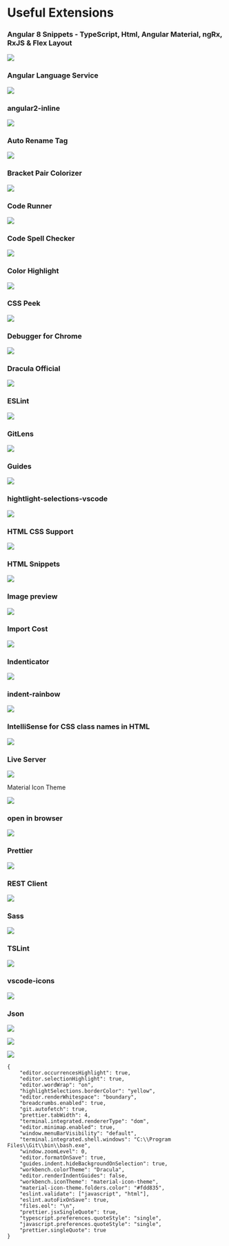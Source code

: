 # Useful Extensions

### Angular 8 Snippets - TypeScript, Html, Angular Material, ngRx, RxJS & Flex Layout

![](https://i.postimg.cc/C1qjfmYt/Angular-8-Snippets-Type-Script-Html-Angular-Material-ng-Rx-R.png)

### Angular Language Service

![](https://i.postimg.cc/qqQdZx2Z/Angular-Language-Service.png)

### angular2-inline

![](https://i.postimg.cc/jjymFhbQ/angular2-inline.png)

### Auto Rename Tag

![](https://i.postimg.cc/6QZCXFFQ/Auto-Rename-Tag.png)

### Bracket Pair Colorizer

![](https://i.postimg.cc/8k7fQ2Wg/Bracket-Pair-Colorizer.png)

### Code Runner

![](https://i.postimg.cc/2jWjxrhy/Code-Runner.png)

### Code Spell Checker

![](https://i.postimg.cc/XqLzgrgt/Code-Spell-Checker.png)

### Color Highlight

![](https://i.postimg.cc/tChh80QC/Color-Highlight.png)

### CSS Peek

![](https://i.postimg.cc/2jWcjKRg/CSS-Peek.png)

### Debugger for Chrome

![](https://i.postimg.cc/bJ3fLYpD/Debugger-for-Chrome.png)

### Dracula Official

![](https://i.postimg.cc/rw4FfTvQ/Dracula-Official.png)

### ESLint

![](https://i.postimg.cc/6qDTQpk4/ESLint.png)

### GitLens

![](https://i.postimg.cc/3xLNy9QH/GitLens.png)

### Guides

![](https://i.postimg.cc/TP9z2Nzr/Guides.png)

### hightlight-selections-vscode

![](https://i.postimg.cc/1XPMgyDX/hightlight-selections-vscode.png)

### HTML CSS Support

![](https://i.postimg.cc/fWKf2nx7/HTML-CSS-Support.png)

### HTML Snippets

![](https://i.postimg.cc/wM7MQmXG/HTML-Snippets.png)

### Image preview

![](https://i.postimg.cc/g0tnXsRZ/Image-preview.png)

### Import Cost

![](https://i.postimg.cc/Zq9TcV3w/Import-Cost.png)

### Indenticator

![](https://i.postimg.cc/SQLmDX2b/Indenticator.png)

### indent-rainbow

![](https://i.postimg.cc/fbVMFNtV/indent-rainbow.png)

### IntelliSense for CSS class names in HTML

![](https://i.postimg.cc/65zwp3C7/Intelli-Sense-for-CSS-class-names-in-HTML.png)

### Live Server

![](https://i.postimg.cc/brs0Sdsz/Live-Server.png)

Material Icon Theme

![](https://i.postimg.cc/nV9bwqhh/Material-Icon-Theme.png)

### open in browser

![](https://i.postimg.cc/sfvNb4J0/open-in-browser.png)

### Prettier

![](https://i.postimg.cc/3Nv9N9S8/Prettier.png)

### REST Client

![](https://i.postimg.cc/90c5vpR5/REST-Client.png)

### Sass

![](https://i.postimg.cc/jqH7xGvW/Sass.png)

### TSLint

![](https://i.postimg.cc/MG1W08nV/TSLint.png)

### vscode-icons

![](https://i.postimg.cc/tRk4my2z/vscode-icons.png)

### Json

![](https://i.postimg.cc/nV40ySD2/settings.png)

![](https://i.postimg.cc/SNt83cDV/open-Setting-Json.png)

![](https://i.postimg.cc/K8kL24Wb/Setting-Jsonfile.png)

```text
{
    "editor.occurrencesHighlight": true,
    "editor.selectionHighlight": true,
    "editor.wordWrap": "on",
    "highlightSelections.borderColor": "yellow",
    "editor.renderWhitespace": "boundary",
    "breadcrumbs.enabled": true,
    "git.autofetch": true,
    "prettier.tabWidth": 4,
    "terminal.integrated.rendererType": "dom",
    "editor.minimap.enabled": true,
    "window.menuBarVisibility": "default",
    "terminal.integrated.shell.windows": "C:\\Program Files\\Git\\bin\\bash.exe",
    "window.zoomLevel": 0,
    "editor.formatOnSave": true,
    "guides.indent.hideBackgroundOnSelection": true,
    "workbench.colorTheme": "Dracula",
    "editor.renderIndentGuides": false,
    "workbench.iconTheme": "material-icon-theme",
    "material-icon-theme.folders.color": "#fdd835",
    "eslint.validate": ["javascript", "html"],
    "eslint.autoFixOnSave": true,
    "files.eol": "\n",
    "prettier.jsxSingleQuote": true,
    "typescript.preferences.quoteStyle": "single",
    "javascript.preferences.quoteStyle": "single",
    "prettier.singleQuote": true
}
```

